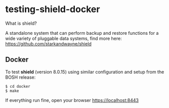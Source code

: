 # testing-shield-docker

What is shield?

A standalone system that can perform backup and restore functions
for a wide variety of pluggable data systems, find more here:
https://github.com/starkandwayne/shield


## Docker

To test **shield** (version 8.0.15) using similar configuration and setup from
the BOSH release:

    $ cd docker
    $ make

If everything run fine, open your browser
[https://localhost:8443](https://localhost:8443)
